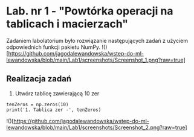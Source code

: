 # Lab. nr 1 - "Powtórka operacji na tablicach i macierzach"

Zadaniem labolatorium było rozwiązanie następujących zadań z użyciem odpowiednich funkcji pakietu NumPy.
!()[https://github.com/jagodalewandowska/wstep-do-ml-lewandowska/blob/main/Lab1/screenshots/Screenshot_1.png?raw=true]

## Realizacja zadań
1. Utwórz tablicę zawierającą 10 zer
```
tenZeros = np.zeros(10)
print('1. Tablica zer -', tenZeros)
```
!()[https://github.com/jagodalewandowska/wstep-do-ml-lewandowska/blob/main/Lab1/screenshots/Screenshot_2.png?raw=true]